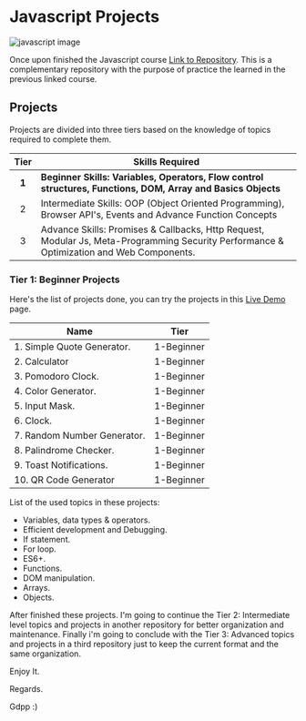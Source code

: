 # Javascript Projects

![javascript image](https://northsoft.co/blog/wp-content/uploads/2022/11/image.jpeg)

Once upon finished the Javascript course [Link to Repository](https://github.com/gdpp/javascript). This is a complementary repository with the purpose of practice the learned in the previous linked course.

## Projects

Projects are divided into three tiers based on the knowledge of topics required to complete them.

| Tier  | Skills Required                                                                                                                          |
| :---: | ---------------------------------------------------------------------------------------------------------------------------------------- |
| **1** | **Beginner Skills: Variables, Operators, Flow control structures, Functions, DOM, Array and Basics Objects**                             |
|   2   | Intermediate Skills: OOP (Object Oriented Programming), Browser API's, Events and Advance Function Concepts                              |
|   3   | Advance Skills: Promises & Callbacks, Http Request, Modular Js, Meta-Programming Security Performance & Optimization and Web Components. |

### Tier 1: Beginner Projects

Here's the list of projects done, you can try the projects in this [Live Demo]() page.

| Name                        | Tier       |
| --------------------------- | ---------- |
| 1. Simple Quote Generator.  | 1-Beginner |
| 2. Calculator               | 1-Beginner |
| 3. Pomodoro Clock.          | 1-Beginner |
| 4. Color Generator.         | 1-Beginner |
| 5. Input Mask.              | 1-Beginner |
| 6. Clock.                   | 1-Beginner |
| 7. Random Number Generator. | 1-Beginner |
| 8. Palindrome Checker.      | 1-Beginner |
| 9. Toast Notifications.     | 1-Beginner |
| 10. QR Code Generator       | 1-Beginner |

List of the used topics in these projects:

-   Variables, data types & operators.
-   Efficient development and Debugging.
-   If statement.
-   For loop.
-   ES6+.
-   Functions.
-   DOM manipulation.
-   Arrays.
-   Objects.

After finished these projects. I'm going to continue the Tier 2: Intermediate level topics and projects in another repository for better organization and maintenance. Finally i'm going to conclude with the Tier 3: Advanced topics and projects in a third repository just to keep the current format and the same organization.

Enjoy It.

Regards.

Gdpp :)

